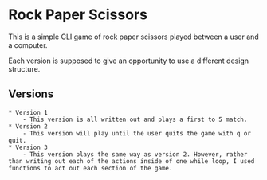 # Rock Paper Scissors

This is a simple CLI game of rock paper scissors played between a user and a computer.

Each version is supposed to give an opportunity to use a different design structure.

## Versions
    * Version 1
        - This version is all written out and plays a first to 5 match.
    * Version 2
        - This version will play until the user quits the game with q or quit.
    * Version 3
        - This version plays the same way as version 2. However, rather than writing out each of the actions inside of one while loop, I used functions to act out each section of the game.